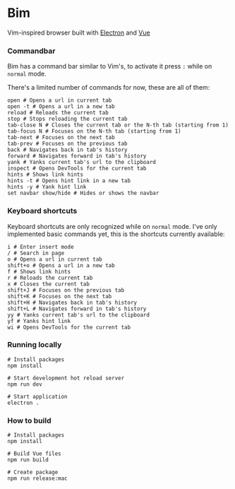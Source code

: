 # Bim

Vim-inspired browser built with [Electron](https://github.com/electron/electron) and [Vue](https://github.com/vuejs/vue)

### Commandbar

Bim has a command bar similar to Vim's, to activate it press `:` while on `normal` mode.

There's a limited number of commands for now, these are all of them:

```shell
open # Opens a url in current tab
open -t # Opens a url in a new tab
reload # Reloads the current tab
stop # Stops reloading the current tab
tab-close N # Closes the current tab or the N-th tab (starting from 1)
tab-focus N # Focuses on the N-th tab (starting from 1)
tab-next # Focuses on the next tab
tab-prev # Focuses on the previous tab
back # Navigates back in tab's history
forward # Navigates forward in tab's history
yank # Yanks current tab's url to the clipboard
inspect # Opens DevTools for the current tab
hints # Shows link hints
hints -t # Opens hint link in a new tab
hints -y # Yank hint link
set navbar show/hide # Hides or shows the navbar
```



### Keyboard shortcuts

Keyboard shortcuts are only recognized while on `normal` mode. I've only implemented basic commands yet, this is the shortcuts currently available:

```shell
i # Enter insert mode
/ # Search in page
o # Opens a url in current tab
shift+o # Opens a url in a new tab
f # Shows link hints
r # Reloads the current tab
x # Closes the current tab
shift+J # Focuses on the previous tab
shift+K # Focuses on the next tab
shift+H # Navigates back in tab's history
shift+L # Navigates forward in tab's history
yy # Yanks current tab's url to the clipboard
yf # Yanks hint link
wi # Opens DevTools for the current tab
```



### Running locally

```shell
# Install packages
npm install

# Start development hot reload server
npm run dev

# Start application
electron .
```



### How to build

```shell
# Install packages
npm install

# Build Vue files
npm run build

# Create package
npm run release:mac
```

